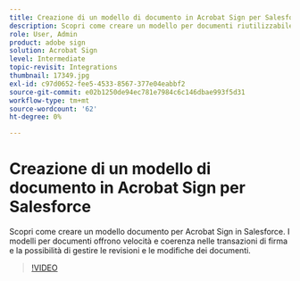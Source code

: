 ```yaml
---
title: Creazione di un modello di documento in Acrobat Sign per Salesforce
description: Scopri come creare un modello per documenti riutilizzabile per garantire velocità e coerenza
role: User, Admin
product: adobe sign
solution: Acrobat Sign
level: Intermediate
topic-revisit: Integrations
thumbnail: 17349.jpg
exl-id: c97d0652-fee5-4533-8567-377e04eabbf2
source-git-commit: e02b1250de94ec781e7984c6c146dbae993f5d31
workflow-type: tm+mt
source-wordcount: '62'
ht-degree: 0%

---
```


# Creazione di un modello di documento in Acrobat Sign per Salesforce

Scopri come creare un modello documento per Acrobat Sign in Salesforce. I modelli per documenti offrono velocità e coerenza nelle transazioni di firma e la possibilità di gestire le revisioni e le modifiche dei documenti.

>[!VIDEO](https://video.tv.adobe.com/v/17349?hidetitle=true)
